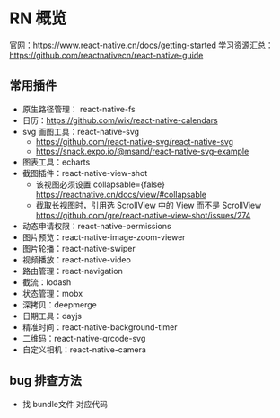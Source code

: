 # RN 概览

官网：https://www.react-native.cn/docs/getting-started
学习资源汇总：https://github.com/reactnativecn/react-native-guide

## 常用插件

- 原生路径管理： react-native-fs
- 日历：https://github.com/wix/react-native-calendars
- svg 画图工具：react-native-svg
  - https://github.com/react-native-svg/react-native-svg
  - https://snack.expo.io/@msand/react-native-svg-example
- 图表工具：echarts
- 截图插件：react-native-view-shot
  - 该视图必须设置 collapsable={false} https://reactnative.cn/docs/view/#collapsable
  - 截取长视图时，引用选 ScrollView 中的 View 而不是 ScrollView https://github.com/gre/react-native-view-shot/issues/274
- 动态申请权限：react-native-permissions
- 图片预览：react-native-image-zoom-viewer
- 图片轮播：react-native-swiper
- 视频播放：react-native-video
- 路由管理：react-navigation
- 截流：lodash
- 状态管理：mobx
- 深拷贝：deepmerge
- 日期工具：dayjs
- 精准时间：react-native-background-timer
- 二维码：react-native-qrcode-svg
- 自定义相机：react-native-camera

## bug 排查方法

- 找 bundle文件 对应代码
